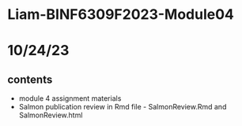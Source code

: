 # Liam-BINF6309F2023-Module04
# 10/24/23

## contents
- module 4 assignment materials
- Salmon publication review in Rmd file - SalmonReview.Rmd and SalmonReview.html
